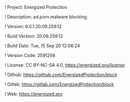 ! Project: Energized Protection

! Description: ad.porn.malware blocking.

! Version: 6.0.1.20.09.259.12

! Build Version: 20.09.259.12

! Build Date: Tue, 15 Sep 20 12:06:24

! Version Code: 2591206

! License: CC BY-NC-SA 4.0, https://energized.pro/license

! Github: https://github.com/EnergizedProtection/block

! Gitlab: https://gitlab.com/EnergizedProtection/block


! Web: https://energized.pro
